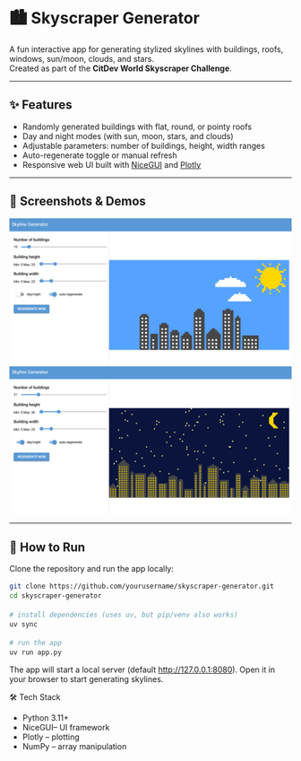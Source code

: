 # 🏙️ Skyscraper Generator

A fun interactive app for generating stylized skylines with buildings, roofs, windows, sun/moon, clouds, and stars.  
Created as part of the **CitDev World Skyscraper Challenge**.

---

## ✨ Features

- Randomly generated buildings with flat, round, or pointy roofs
- Day and night modes (with sun, moon, stars, and clouds)
- Adjustable parameters: number of buildings, height, width ranges
- Auto-regenerate toggle or manual refresh
- Responsive web UI built with [NiceGUI](https://nicegui.io) and [Plotly](https://plotly.com/python/)

---

## 📸 Screenshots & Demos


!["Daytime skyline"](images/daytime.png)
!["Night time skyline"](images/nighttime.png)



---

## 🚀 How to Run

Clone the repository and run the app locally:

```bash
git clone https://github.com/yourusername/skyscraper-generator.git
cd skyscraper-generator

# install dependencies (uses uv, but pip/venv also works)
uv sync

# run the app
uv run app.py
```
The app will start a local server (default http://127.0.0.1:8080).
Open it in your browser to start generating skylines.

🛠️ Tech Stack

- Python 3.11+
- NiceGUI– UI framework
- Plotly – plotting
- NumPy – array manipulation
